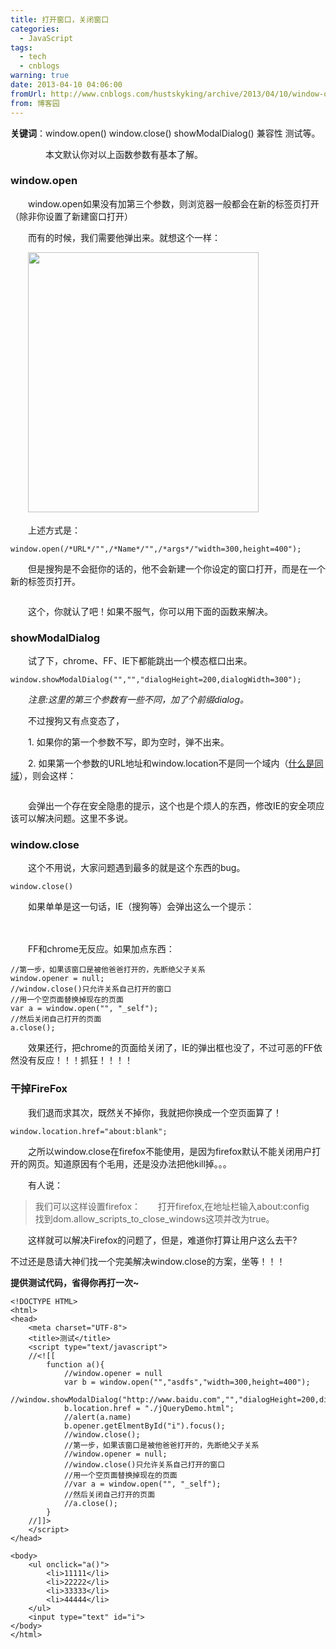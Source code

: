 ```yaml
---
title: 打开窗口，关闭窗口
categories:
  - JavaScript
tags:
  - tech
  - cnblogs
warning: true
date: 2013-04-10 04:06:00
fromUrl: http://www.cnblogs.com/hustskyking/archive/2013/04/10/window-open-and-close.html
from: 博客园
---
```



<p><strong>关键词</strong><span>：window.open() window.close() showModalDialog() 兼容性 测试等。</span></p>
<p>　　　　本文默认你对以上函数参数有基本了解。</p>
<h3>window.open</h3>
<p>　　window.open如果没有加第三个参数，则浏览器一般都会在新的标签页打开（除非你设置了新建窗口打开）</p>
<p>　　而有的时候，我们需要他弹出来。就想这个一样：</p>
<p>　　<img src="https://img.alicdn.com/tfs/TB1oyqGa_tYBeNjy1XdXXXXyVXa-300-300.png" loading="lazy" data-original="/blogimgs/2013/04/10/10152902-23e3b118ba574a799ec021740f524b44.png" data-source="http://images.cnitblog.com/blog/387325/201304/10152902-23e3b118ba574a799ec021740f524b44.png" alt="" width="369" height="416"></p>
<p>　　上述方式是：</p>

```
window.open(/*URL*/"",/*Name*/"",/*args*/"width=300,height=400");

```

<p>　　但是搜狗是不会挺你的话的，他不会新建一个你设定的窗口打开，而是在一个新的标签页打开。</p>
<p><img src="https://img.alicdn.com/tfs/TB1oyqGa_tYBeNjy1XdXXXXyVXa-300-300.png" loading="lazy" data-original="/blogimgs/2013/04/10/10153253-8b065b78f11e4696a8e1bac972f17892.png" data-source="http://images.cnitblog.com/blog/387325/201304/10153253-8b065b78f11e4696a8e1bac972f17892.png" alt=""></p>
<p>　　这个，你就认了吧！如果不服气，你可以用下面的函数来解决。</p>


<h3>showModalDialog</h3>
<p>　　试了下，chrome、FF、IE下都能跳出一个模态框口出来。</p>

```
window.showModalDialog("","","dialogHeight=200,dialogWidth=300");

```

<p>　　<em>注意:这里的第三个参数有一些不同，加了个前缀dialog。</em></p>
<p>　　不过搜狗又有点变态了，</p>
<p>　　1.&nbsp;如果你的第一个参数不写，即为空时，弹不出来。</p>
<p>　　2. 如果第一个参数的URL地址和window.location不是同一个域内（<a title="同域 跨域" href="http://www.cnblogs.com/hustskyking/archive/2013/03/31/CDS-introduce.html" target="_blank">什么是同域</a>），则会这样：</p>
<p><img src="https://img.alicdn.com/tfs/TB1oyqGa_tYBeNjy1XdXXXXyVXa-300-300.png" loading="lazy" data-original="/blogimgs/2013/04/10/10154058-49b2fbb3642249068a966f24e85ec794.png" data-source="http://images.cnitblog.com/blog/387325/201304/10154058-49b2fbb3642249068a966f24e85ec794.png" alt=""></p>
<p>　　会弹出一个存在安全隐患的提示，这个也是个烦人的东西，修改IE的安全项应该可以解决问题。这里不多说。</p>


<h3>window.close</h3>
<p>　　这个不用说，大家问题遇到最多的就是这个东西的bug。</p>

```
window.close()

```

<p>　　如果单单是这一句话，IE（搜狗等）会弹出这么一个提示：</p>
<p>　　<img src="https://img.alicdn.com/tfs/TB1oyqGa_tYBeNjy1XdXXXXyVXa-300-300.png" loading="lazy" data-original="/blogimgs/2013/04/10/10154422-fc71b242e25a4b8c8c750d3abf6094fb.png" data-source="http://images.cnitblog.com/blog/387325/201304/10154422-fc71b242e25a4b8c8c750d3abf6094fb.png" alt=""></p>
<p>　　FF和chrome无反应。如果加点东西：</p>

```
//第一步，如果该窗口是被他爸爸打开的，先断绝父子关系
window.opener = null;
//window.close()只允许关系自己打开的窗口
//用一个空页面替换掉现在的页面
var a = window.open("", "_self");
//然后关闭自己打开的页面
a.close();

```

<p>　　效果还行，把chrome的页面给关闭了，IE的弹出框也没了，不过可恶的FF依然没有反应！！！抓狂！！！！</p>


<h3>干掉FireFox</h3>
<p>　　我们退而求其次，既然关不掉你，我就把你换成一个空页面算了！</p>

```
window.location.href="about:blank";

```

<p>　　之所以window.close在firefox不能使用，是因为firefox默认不能关闭用户打开的网页。知道原因有个毛用，还是没办法把他kill掉。。。</p>


<p>　　有人说：</p>
<blockquote>
<p>我们可以这样设置firefox：　　打开firefox,在地址栏输入about:config　　找到dom.allow_scripts_to_close_windows这项并改为true。</p>

</blockquote>
<p>　　这样就可以解决Firefox的问题了，但是，难道你打算让用户这么去干?</p>


<p>不过还是恳请大神们找一个完美解决window.close的方案，坐等！！！</p>
<p><strong>提供测试代码，省得你再打一次~</strong></p>

```
<!DOCTYPE HTML>
<html>
<head>
    <meta charset="UTF-8">
    <title>测试</title>
    <script type="text/javascript">
    //<![[
        function a(){
            //window.opener = null
            var b = window.open("","asdfs","width=300,height=400");
            //window.showModalDialog("http://www.baidu.com","","dialogHeight=200,dialogWidth=300");
            b.location.href = "./jQueryDemo.html";
            //alert(a.name)
            b.opener.getElmentById("i").focus();
            //window.close();
            //第一步，如果该窗口是被他爸爸打开的，先断绝父子关系
            //window.opener = null; 
            //window.close()只允许关系自己打开的窗口
            //用一个空页面替换掉现在的页面
            //var a = window.open("", "_self");
            //然后关闭自己打开的页面
            //a.close();
        }
    //]]>
    </script>
</head>

<body>
    <ul onclick="a()">
        <li>11111</li>
        <li>22222</li>
        <li>33333</li>
        <li>44444</li>
    </ul>
    <input type="text" id="i">
</body>
</html>

```



